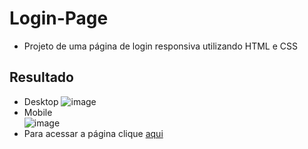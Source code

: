 # Login-Page
* Projeto de uma página de login responsiva utilizando HTML e CSS
## Resultado
* Desktop
![image](https://user-images.githubusercontent.com/97799540/208175523-cb21c9b4-6ed8-48ae-97e9-727bff44af17.png)
* Mobile    
![image](https://user-images.githubusercontent.com/97799540/208515134-b34195ac-e74a-4878-8f8b-8c7eea9ae04a.png)
* Para acessar a página clique [aqui](https://joaovxsantos.github.io/Login-Page-1/)  


